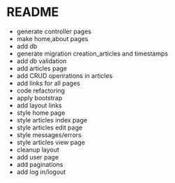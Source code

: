 # README

* generate controller pages
* make home,about pages
* add db
* generate migration creation_articles and timestamps
* add db validation
* add articles page
* add CRUD openrations in articles
* add links for all pages
* code refactoring
* apply bootstrap
* add layout links
* style home page
* style articles index page
* style articles edit page
* style messages/errors
* style articles view page
* cleanup layout
* add user page
* add paginations
* add log in/logout